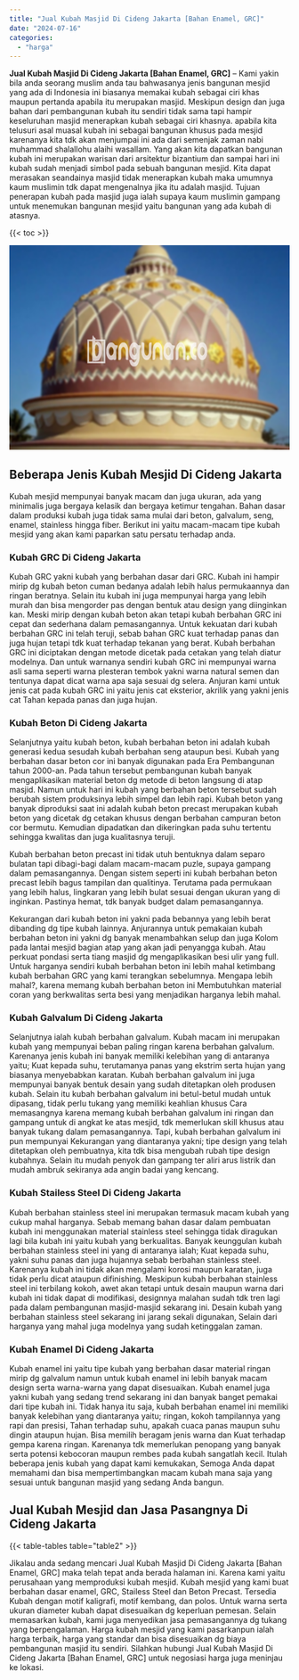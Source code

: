 ```yaml
---
title: "Jual Kubah Masjid Di Cideng Jakarta [Bahan Enamel, GRC]"
date: "2024-07-16"
categories: 
  - "harga"
---
```


**Jual Kubah Masjid Di Cideng Jakarta \[Bahan Enamel, GRC\]** – Kami yakin bila anda seorang muslim anda tau bahwasanya jenis bangunan mesjid yang ada di Indonesia ini biasanya memakai kubah sebagai ciri khas maupun pertanda apabila itu merupakan masjid. Meskipun design dan juga bahan dari pembangunan kubah itu sendiri tidak sama tapi hampir keseluruhan masjid menerapkan kubah sebagai ciri khasnya. apabila kita telusuri asal muasal kubah ini sebagai bangunan khusus pada mesjid karenanya kita tdk akan menjumpai ini ada dari semenjak zaman nabi muhammad shalallohu alaihi wasallam. Yang akan kita dapatkan bangunan kubah ini merupakan warisan dari arsitektur bizantium dan sampai hari ini kubah sudah menjadi simbol pada sebuah bangunan mesjid. Kita dapat merasakan seandainya masjid tidak menerapkan kubah maka umumnya kaum muslimin tdk dapat mengenalnya jika itu adalah masjid. Tujuan penerapan kubah pada masjid juga ialah supaya kaum muslimin gampang untuk menemukan bangunan mesjid yaitu bangunan yang ada kubah di atasnya.

{{< toc >}}

![Jual Kubah Masjid Di Cideng Jakarta [Bahan Enamel, GRC]](/images/jual-kubah-masjid-35.png)

## Beberapa Jenis Kubah Mesjid Di Cideng Jakarta

Kubah mesjid mempunyai banyak macam dan juga ukuran, ada yang minimalis juga bergaya kelasik dan bergaya ketimur tengahan. Bahan dasar dalam produksi kubah juga tidak sama mulai dari beton, galvalum, seng, enamel, stainless hingga fiber. Berikut ini yaitu macam-macam tipe kubah mesjid yang akan kami paparkan satu persatu terhadap anda.

### Kubah GRC Di Cideng Jakarta

Kubah GRC yakni kubah yang berbahan dasar dari GRC. Kubah ini hampir mirip dg kubah beton cuman bedanya adalah lebih halus permukaannya dan ringan beratnya. Selain itu kubah ini juga mempunyai harga yang lebih murah dan bisa mengorder pas dengan bentuk atau design yang diinginkan kan. Meski mirip dengan kubah beton akan tetapi kubah berbahan GRC ini cepat dan sederhana dalam pemasangannya. Untuk kekuatan dari kubah berbahan GRC ini telah teruji, sebab bahan GRC kuat terhadap panas dan juga hujan tetapi tdk kuat terhadap tekanan yang berat. Kubah berbahan GRC ini diciptakan dengan metode dicetak pada cetakan yang telah diatur modelnya. Dan untuk warnanya sendiri kubah GRC ini mempunyai warna asli sama seperti warna plesteran tembok yakni warna natural semen dan tentunya dapat dicat warna apa saja sesuai dg selera. Anjuran kami untuk jenis cat pada kubah GRC ini yaitu jenis cat eksterior, akrilik yang yakni jenis cat Tahan kepada panas dan juga hujan.

### Kubah Beton Di Cideng Jakarta

Selanjutnya yaitu kubah beton, kubah berbahan beton ini adalah kubah generasi kedua sesudah kubah berbahan seng ataupun besi. Kubah yang berbahan dasar beton cor ini banyak digunakan pada Era Pembangunan tahun 2000-an. Pada tahun tersebut pembangunan kubah banyak mengaplikasikan material beton dg metode di beton langsung di atap masjid. Namun untuk hari ini kubah yang berbahan beton tersebut sudah berubah sistem produksinya lebih simpel dan lebih rapi. Kubah beton yang banyak diproduksi saat ini adalah kubah beton precast merupakan kubah beton yang dicetak dg cetakan khusus dengan berbahan campuran beton cor bermutu. Kemudian dipadatkan dan dikeringkan pada suhu tertentu sehingga kwalitas dan juga kualitasnya teruji.

Kubah berbahan beton precast ini tidak utuh bentuknya dalam separo bulatan tapi dibagi-bagi dalam macam-macam puzle, supaya gampang dalam pemasangannya. Dengan sistem seperti ini kubah berbahan beton precast lebih bagus tampilan dan qualitinya. Terutama pada permukaan yang lebih halus, lingkaran yang lebih bulat sesuai dengan ukuran yang di inginkan. Pastinya hemat, tdk banyak budget dalam pemasangannya.

Kekurangan dari kubah beton ini yakni pada bebannya yang lebih berat dibanding dg tipe kubah lainnya. Anjurannya untuk pemakaian kubah berbahan beton ini yakni dg banyak menambahkan selup dan juga Kolom pada lantai mesjid bagian atap yang akan jadi penyangga kubah. Atau perkuat pondasi serta tiang masjid dg mengaplikasikan besi ulir yang full. Untuk harganya sendiri kubah berbahan beton ini lebih mahal ketimbang kubah berbahan GRC yang kami terangkan sebelumnya. Mengapa lebih mahal?, karena memang kubah berbahan beton ini Membutuhkan material coran yang berkwalitas serta besi yang menjadikan harganya lebih mahal.

### Kubah Galvalum Di Cideng Jakarta

Selanjutnya ialah kubah berbahan galvalum. Kubah macam ini merupakan kubah yang mempunyai beban paling ringan karena berbahan galvalum. Karenanya jenis kubah ini banyak memiliki kelebihan yang di antaranya yaitu; Kuat kepada suhu, terutamanya panas yang ekstrim serta hujan yang biasanya menyebabkan karatan. Kubah berbahan galvalum ini juga mempunyai banyak bentuk desain yang sudah ditetapkan oleh produsen kubah. Selain itu kubah berbahan galvalum ini betul-betul mudah untuk dipasang, tidak perlu tukang yang memiliki keahlian khusus Cara memasangnya karena memang kubah berbahan galvalum ini ringan dan gampang untuk di angkat ke atas mesjid, tdk memerlukan skill khusus atau banyak tukang dalam pemasangannya. Tapi, kubah berbahan galvalum ini pun mempunyai Kekurangan yang diantaranya yakni; tipe design yang telah ditetapkan oleh pembuatnya, kita tdk bisa mengubah rubah tipe design kubahnya. Selain itu mudah penyok dan gampang ter aliri arus listrik dan mudah ambruk sekiranya ada angin badai yang kencang.

### Kubah Stailess Steel Di Cideng Jakarta

Kubah berbahan stainless steel ini merupakan termasuk macam kubah yang cukup mahal harganya. Sebab memang bahan dasar dalam pembuatan kubah ini menggunakan material stainless steel sehingga tidak diragukan lagi bila kubah ini yaitu kubah yang berkualitas. Banyak keunggulan kubah berbahan stainless steel ini yang di antaranya ialah; Kuat kepada suhu, yakni suhu panas dan juga hujannya sebab berbahan stainless steel. Karenanya kubah ini tidak akan mengalami korosi maupun karatan, juga tidak perlu dicat ataupun difinishing. Meskipun kubah berbahan stainless steel ini terbilang kokoh, awet akan tetapi untuk desain maupun warna dari kubah ini tidak dapat di modifikasi, designnya malahan sudah tdk tren lagi pada dalam pembangunan masjid-masjid sekarang ini. Desain kubah yang berbahan stainless steel sekarang ini jarang sekali digunakan, Selain dari harganya yang mahal juga modelnya yang sudah ketinggalan zaman.

### Kubah Enamel Di Cideng Jakarta

Kubah enamel ini yaitu tipe kubah yang berbahan dasar material ringan mirip dg galvalum namun untuk kubah enamel ini lebih banyak macam design serta warna-warna yang dapat disesuaikan. Kubah enamel juga yakni kubah yang sedang trend sekarang ini dan banyak banget pemakai dari tipe kubah ini. Tidak hanya itu saja, kubah berbahan enamel ini memiliki banyak kelebihan yang diantaranya yaitu; ringan, kokoh tampilannya yang rapi dan presisi, Tahan terhadap suhu, apakah cuaca panas maupun suhu dingin ataupun hujan. Bisa memilih beragam jenis warna dan Kuat terhadap gempa karena ringan. Karenanya tdk memerlukan penopang yang banyak serta potensi kebocoran maupun rembes pada kubah sangatlah kecil. Itulah beberapa jenis kubah yang dapat kami kemukakan, Semoga Anda dapat memahami dan bisa mempertimbangkan macam kubah mana saja yang sesuai untuk bangunan masjid yang sedang Anda bangun.

## Jual Kubah Mesjid dan Jasa Pasangnya Di Cideng Jakarta

{{< table-tables table="table2" >}}

Jikalau anda sedang mencari Jual Kubah Masjid Di Cideng Jakarta \[Bahan Enamel, GRC\] maka telah tepat anda berada halaman ini. Karena kami yaitu perusahaan yang memproduksi kubah mesjid. Kubah mesjid yang kami buat berbahan dasar enamel, GRC, Stailess Steel dan Beton Precast. Tersedia Kubah dengan motif kaligrafi, motif kembang, dan polos. Untuk warna serta ukuran diameter kubah dapat disesuaikan dg keperluan pemesan. Selain memasarkan kubah, kami juga menyedikan jasa pemasangannya dg tukang yang berpengalaman. Harga kubah mesjid yang kami pasarkanpun ialah harga terbaik, harga yang standar dan bisa disesuaikan dg biaya pembangunan masjid itu sendiri. Silahkan hubungi Jual Kubah Masjid Di Cideng Jakarta \[Bahan Enamel, GRC\] untuk negosiasi harga juga meninjau ke lokasi.
